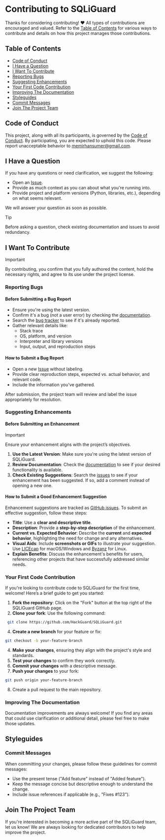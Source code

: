 # Contributing to SQLiGuard
Thanks for considering contributing! ❤️ All types of contributions are encouraged and valued. Refer to the [Table of Contents](#table-of-contents) for various ways to contribute and details on how this project manages those contributions.

## Table of Contents

- [Code of Conduct](#code-of-conduct)
- [I Have a Question](#i-have-a-question)
- [I Want To Contribute](#i-want-to-contribute)
- [Reporting Bugs](#reporting-bugs)
- [Suggesting Enhancements](#suggesting-enhancements)
- [Your First Code Contribution](#your-first-code-contribution)
- [Improving The Documentation](#improving-the-documentation)
- [Styleguides](#styleguides)
- [Commit Messages](#commit-messages)
- [Join The Project Team](#join-the-project-team)

## Code of Conduct
This project, along with all its participants, is governed by the [Code of Conduct](CODE_OF_CONDUCT.md). By participating, you are expected to uphold this code. Please report unacceptable behavior to memirhansumer@gmail.com.

## I Have a Question
If you have any questions or need clarification, we suggest the following:

- Open an [Issue](https://github.com/HackGuard/SQLiGuard/issues/new).
- Provide as much context as you can about what you're running into.
- Provide project and platform versions (Python, libraries, etc.), depending on what seems relevant.

We will answer your question as soon as possible.

> [!TIP]
> Before asking a question, check existing documentation and issues to avoid redundancy.

## I Want To Contribute

> [!IMPORTANT]
> By contributing, you confirm that you fully authored the content, hold the necessary rights, and agree to its use under the project license.

### Reporting Bugs

#### Before Submitting a Bug Report

- Ensure you're using the latest version.
- Confirm it's a bug (not a user error) by checking the [documentation](README.md).
- Search the [bug tracker](https://github.com/HackGuard/SQLiGuard/issues?q=label%3Abug) to see if it's already reported.
- Gather relevant details like:
  - Stack trace
  - OS, platform, and version
  - Interpreter and library versions
  - Input, output, and reproduction steps

#### How to Submit a Bug Report

- Open a new [Issue](https://github.com/HackGuard/SQLiGuard/issues/new) without labeling.
- Provide clear reproduction steps, expected vs. actual behavior, and relevant code.
- Include the information you've gathered.

After submission, the project team will review and label the issue appropriately for resolution.

### Suggesting Enhancements

#### Before Submitting an Enhancement

> [!IMPORTANT]
> Ensure your enhancement aligns with the project’s objectives.

1. **Use the Latest Version**: Make sure you're using the latest version of SQLiGuard.
2. **Review Documentation**: Check the [documentation](README.md) to see if your desired functionality is available.
3. **Check Existing Suggestions**: Search the [issues](https://github.com/HackGuard/SQLiGuard/issues) to see if your enhancement has been suggested. If so, add a comment instead of opening a new one.

#### How to Submit a Good Enhancement Suggestion
Enhancement suggestions are tracked as [GitHub issues](https://github.com/HackGuard/SQLiGuard/issues). To submit an effective suggestion, follow these steps:

- **Title**: Use a **clear and descriptive title**.
- **Description**: Provide a **step-by-step description** of the enhancement.
- **Current vs. Expected Behavior**: Describe the **current** and **expected behavior**, highlighting the need for change and any alternatives.
- **Visual Aids**: Include **screenshots or GIFs** to illustrate your suggestion. Use [LICEcap](https://www.cockos.com/licecap/) for macOS/Windows and [Byzanz](https://gitlab.gnome.org/Archive/byzanz) for Linux.
- **Explain Benefits**: Discuss the enhancement's benefits for users, referencing other projects that have successfully addressed similar needs. 

### Your First Code Contribution

If you're looking to contribute code to SQLiGuard for the first time, welcome! Here’s a brief guide to get you started:

1. **Fork the repository**: Click on the "Fork" button at the top right of the SQLiGuard GitHub page.
2. **Clone your fork**: Use the following command:
  ```bash
   git clone https://github.com/HackGuard/SQLiGuard.git
  ```
4. **Create a new branch** for your feature or fix:
  ```bash
  git checkout -b your-feature-branch
  ```
4. **Make your changes**, ensuring they align with the project's style and standards.
5. **Test your changes** to confirm they work correctly.
6. **Commit your changes** with a descriptive message.
7. **Push your changes** to your fork:
  ```bash
  git push origin your-feature-branch
  ```
8. Create a pull request to the main repository.

### Improving The Documentation
Documentation improvements are always welcome! If you find any areas that could use clarification or additional detail, please feel free to make those updates.

## Styleguides

### Commit Messages
When committing your changes, please follow these guidelines for commit messages:

- Use the present tense ("Add feature" instead of "Added feature").
- Keep the message concise but descriptive enough to understand the change.
- Include issue references if applicable (e.g., "Fixes #123").

## Join The Project Team
If you're interested in becoming a more active part of the SQLiGuard team, let us know! We are always looking for dedicated contributors to help improve the project.
